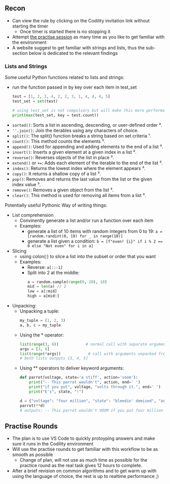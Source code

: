 ## Recon
- Can view the rule by clicking on the Codility invitation link without starting the timer
    - Once timer is started there is no stopping it
- Attempt [the practise session](https://app.codility.com/demo/take-sample-test/) as many time as you like to get familiar with the environment
- A website suggest to get familiar with strings and lists, thus the sub-section below is dedicated to the relevant findings

### Lists and Strings
Some useful Python functions related to lists and strings:
- run the function passed in by key over each item in test_set
    ```python
    test = [1, 2, 3, 4, 2, 2, 3, 1, 4, 4, 4, 5]
    test_set = set(test)

    # using test_set is not compulsory but will make this more performant
    print(max(test_set, key = test.count))
    ```
- `sorted()`: Sorts a list in ascending, descending, or user-defined order ³.
- `''.join()`: Join the iterables using any characters of choice.
- `split()`: The split() function breaks a string based on set criteria ¹.
- `count()`: This method counts the elements ³.
- `append()`: Used for appending and adding elements to the end of a list ³.
- `insert()`: Inserts a given element at a given index in a list ³.
- `reverse()`: Reverses objects of the list in place ³.
- `extend()` or `+=`: Adds each element of the iterable to the end of the list ³.
- `index()`: Returns the lowest index where the element appears ³.
- `copy()`: It returns a shallow copy of a list ³.
- `pop()`: Removes and returns the last value from the list or the given index value ³.
- `remove()`: Removes a given object from the list ³.
- `clear()`: This method is used for removing all items from a list ³.

Potentially useful Pythonic Way of writing things:
- List comprehension
    - Convinently generate a list and/or run a function over each item
    - Examples:
        - generate a list of 10 items with random integers from 0 to 19: `a = [random.randint(0, 19) for _ in range(10)]`
        - generate a list given a condition: `b = [f"even! {i}" if i % 2 == 0 else "Not even" for i in a]`
- Slicing
    - using colon(:) to slice a list into the subset or order that you want
    - Examples:
        - Reverse: `a[::-1]`
        - Split into 2 at the middle:
            ```python
            a = random.sample(range(0, 20), 10)
            mid = len(a) // 2
            low = a[:mid]
            high = a[mid:]
            ```
- Unpacking:
    - Unpacking a tuple: 
        ```python
        my_tuple = (1, 2, 3)
        a, b, c = my_tuple
        ```
    - Using the * operator:
        ```python
        list(range(3, 6))            # normal call with separate arguments
        args = [3, 6]
        list(range(*args))            # call with arguments unpacked from a list
        # both lists outputs [3, 4, 5]
        ```
    - Using ** operators to deliver keyword arguments:
        ```python
        def parrot(voltage, state='a stiff', action='voom'):
            print("-- This parrot wouldn't", action, end=' ')
            print("if you put", voltage, "volts through it.", end=' ')
            print("E's", state, "!")

        d = {"voltage": "four million", "state": "bleedin' demised", "action": "VOOM"}
        parrot(**d)
        # outputs: -- This parrot wouldn't VOOM if you put four million volts through it. E's bleedin' demised !
        ```

## Practise Rounds

- The plan is to use VS Code to quickly protoyping answers and make sure it runs in the Codility environment
- Will use the practise rounds to get familiar with this workflow to be as smooth as possible
    - Change of plan, will not use as much time as possible for the practice round as the real task gives 12 hours to complete.
- After a brief revision on common algorithms and to get warm up with using the language of choice, the rest is up to realtime performance ;)
